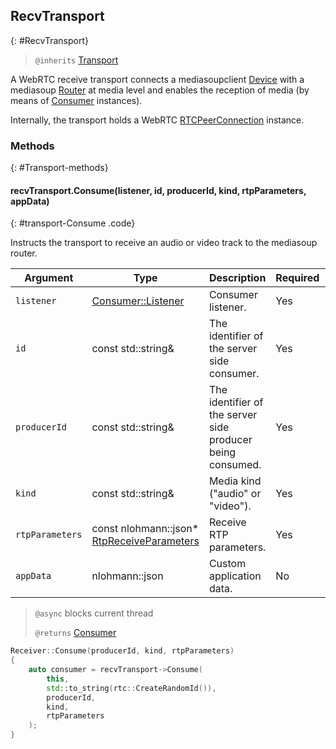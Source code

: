 ## RecvTransport
{: #RecvTransport}

<section markdown="1">

> `@inherits` [Transport](#Transport)

A WebRTC receive transport connects a mediasoupclient [Device](#Device) with a mediasoup [Router](/documentation/v3/mediasoup/api/#Router) at media level and enables the reception of media (by means of [Consumer](#Consumer) instances).

Internally, the transport holds a WebRTC [RTCPeerConnection](https://w3c.github.io/webrtc-pc/#dom-rtcpeerconnection) instance.

</section>


### Methods
{: #Transport-methods}

<section markdown="1">

#### recvTransport.Consume(listener, id, producerId, kind, rtpParameters, appData)
{: #transport-Consume .code}

Instructs the transport to receive an audio or video track to the mediasoup router.

<div markdown="1" class="table-wrapper L3">

Argument    | Type    | Description | Required | Default 
----------- | ------- | ----------- | -------- | ----------
`listener`      | [Consumer::Listener](#ConsumerListener) | Consumer listener. | Yes |
`id`            | const std::string&  | The identifier of the server side consumer. | Yes |
`producerId`    | const std::string&  | The identifier of the server side producer being consumed. | Yes |
`kind`          | const std::string&  | Media kind ("audio" or "video"). | Yes |
`rtpParameters` | const nlohmann::json\* [RtpReceiveParameters](/documentation/v3/mediasoup/rtp-parameters-and-capabilities/#RtpReceiveParameters) | Receive RTP parameters. | Yes |
`appData`       | nlohmann::json  | Custom application data. | No | `{ }`

</div>

> `@async` blocks current thread
>
> `@returns` [Consumer](#Consumer)

```c++
Receiver::Consume(producerId, kind, rtpParameters)
{
	auto consumer = recvTransport->Consume(
		this,
		std::to_string(rtc::CreateRandomId()),
		producerId,
		kind,
		rtpParameters
	);
}
```

</section>
